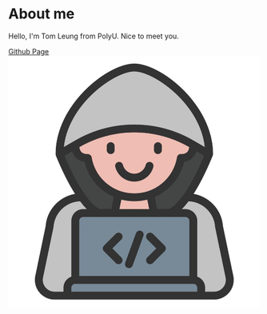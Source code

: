 # About me
Hello, I'm Tom Leung from PolyU. Nice to meet you.

[Github Page](https://github.com/TonnyWong1052)
![An image](TomImage.jpg)  
